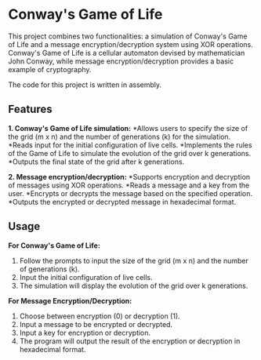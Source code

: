 # Conway's Game of Life

This project combines two functionalities: a simulation of Conway's Game of Life and a message encryption/decryption system using XOR operations. Conway's Game of Life is a cellular automaton devised by mathematician John Conway, while message encryption/decryption provides a basic example of cryptography.

The code for this project is written in assembly.
  
## Features

**1. Conway's Game of Life simulation:**
*Allows users to specify the size of the grid (m x n) and the number of generations (k) for the simulation.
*Reads input for the initial configuration of live cells.
*Implements the rules of the Game of Life to simulate the evolution of the grid over k generations.
*Outputs the final state of the grid after k generations.

**2. Message encryption/decryption:**
*Supports encryption and decryption of messages using XOR operations.
*Reads a message and a key from the user.
*Encrypts or decrypts the message based on the specified operation.
*Outputs the encrypted or decrypted message in hexadecimal format.



## Usage

**For Conway's Game of Life:**
  1. Follow the prompts to input the size of the grid (m x n) and the number of generations (k).
  2. Input the initial configuration of live cells.
  3. The simulation will display the evolution of the grid over k generations.

**For Message Encryption/Decryption:**
  1. Choose between encryption (0) or decryption (1).
  2. Input a message to be encrypted or decrypted.
  3. Input a key for encryption or decryption.
  4. The program will output the result of the encryption or decryption in hexadecimal format.





